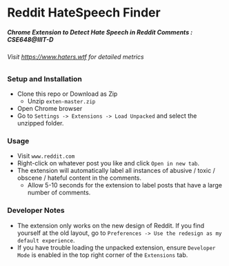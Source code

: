 # Reddit HateSpeech Finder
##### Chrome Extension to Detect Hate Speech in Reddit Comments : CSE648@IIIT-D

###### Visit https://www.haters.wtf for detailed metrics

### Setup and Installation
* Clone this repo or Download as Zip
  * Unzip `exten-master.zip`
* Open Chrome browser
* Go to `Settings -> Extensions -> Load Unpacked` and select the unzipped folder.

### Usage
* Visit `www.reddit.com`
* Right-click on whatever post you like and click `Open in new tab`.
* The extension will automatically label all instances of abusive / toxic / obscene / hateful content in the comments.
  * Allow 5-10 seconds for the extension to label posts that have a large number of comments.

### Developer Notes
* The extension only works on the new design of Reddit. If you find yourself at the old layout, go to `Preferences -> Use the redesign as my default experience`.
* If you have trouble loading the unpacked extension, ensure `Developer Mode` is enabled in the top right corner of the `Extensions` tab. 

